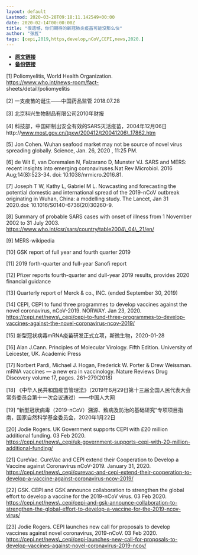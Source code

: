 ```yaml
---
layout: default
Lastmod: 2020-03-28T09:18:11.142549+00:00
date: 2020-02-14T00:00:00Z
title: "很遗憾，你们期待的新冠肺炎疫苗可能没那么快"
author: "张旌"
tags: [cepi,2019,https,develop,nCoV,CEPI,news,2020.]
---
```


* [**原文链接**](https://mp.weixin.qq.com/s/lldRelFwO81KOAvZMdn0ag)
* [**备份链接**](http://archive.ph/oYvfT)


\[1\] Poliomyelitis, World Health Organization.  
https://www.who.int/news-room/fact-  
sheets/detail/poliomyelitis

\[2\] 一支疫苗的诞生——中国药品监管 2018.07.28

\[3\] 北京科兴生物制品有限公司2010年财报

\[4\] 科技部，中国研制出安全有效的SARS灭活疫苗，2004年12月06日http://www.most.gov.cn/tpxw/200412/t20041206\_17862.htm

\[5\] Jon Cohen. Wuhan seafood market may not be source of novel virus spreading globally. Science, Jan. 26, 2020 , 11:25 PM.

\[6\] de Wit E, van Doremalen N, Falzarano D, Munster VJ. SARS and MERS: recent insights into emerging coronaviruses.Nat Rev Microbiol. 2016 Aug;14(8):523-34. doi: 10.1038/nrmicro.2016.81.

\[7\] Joseph T W, Kathy L, Gabriel M L. Nowcasting and forecasting the potential domestic and international spread of the 2019-nCoV outbreak originating in Wuhan, China: a modelling study. The Lancet, Jan 31 2020.doi: 10.1016/S0140-6736(20)30260-9.

\[8\] Summary of probable SARS cases with onset of illness from 1 November 2002 to 31 July 2003.  
https://www.who.int/csr/sars/country/table2004\_04\_21/en/

\[9\] MERS-wikipedia

\[10\] GSK report of full year and fourth quarter 2019

\[11\] 2019 forth-quarter and full-year Sanofi report

\[12\] Pfizer reports fourth-quarter and dull-year 2019 results, provides 2020 financial guidance

\[13\] Quarterly report of Merck & co., INC. (ended September 30, 2019)

\[14\] CEPI, CEPI to fund three programmes to develop vaccines against the novel coronavirus, nCoV-2019. NORWAY. Jan 23, 2020.  
https://cepi.net/news\_cepi/cepi-to-fund-three-programmes-to-develop-vaccines-against-the-novel-coronavirus-ncov-2019/

\[15\] 新型冠状病毒mRNA疫苗研发正式立项，斯微生物，2020-01-28

\[16\] Alan J.Cann. Principles of Molecular Virology. Fifth Edition. University of Leicester, UK. Academic Press

\[17\] Norbert Pardi, Michael J. Hogan, Frederick W. Porter & Drew Weissman. mRNA vaccines — a new era in vaccinology. Nature Reviews Drug Discovery volume 17, pages. 261–279(2018)

\[18\] 《中华人民共和国疫苗管理法》（2019年6月29日第十三届全国人民代表大会常务委员会第十一次会议通过）——中国人大网

\[19\] “新型冠状病毒（2019-nCoV）溯源、致病及防治的基础研究”专项项目指南，国家自然科学基金委员会，2020年1月22日

\[20\] Jodie Rogers. UK Government supports CEPI with £20 million additional funding. 03 Feb 2020.  
https://cepi.net/news\_cepi/uk-government-supports-cepi-with-20-million-additional-funding/

\[21\] CureVac. CureVac and CEPI extend their Cooperation to Develop a Vaccine against Coronavirus nCoV-2019. January 31, 2020.  
https://cepi.net/news\_cepi/curevac-and-cepi-extend-their-cooperation-to-develop-a-vaccine-against-coronavirus-ncov-2019/

\[22\] GSK. CEPI and GSK announce collaboration to strengthen the global effort to develop a vaccine for the 2019-nCoV virus. 03 Feb 2020.  
https://cepi.net/news\_cepi/cepi-and-gsk-announce-collaboration-to-strengthen-the-global-effort-to-develop-a-vaccine-for-the-2019-ncov-virus/

\[23\] Jodie Rogers. CEPI launches new call for proposals to develop vaccines against novel coronavirus, 2019-nCoV. 03 Feb 2020.  
https://cepi.net/news\_cepi/cepi-launches-new-call-for-proposals-to-develop-vaccines-against-novel-coronavirus-2019-ncov/

